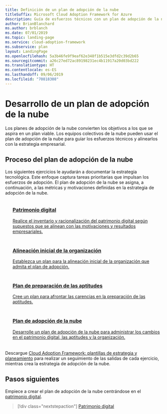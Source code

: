 ```yaml
---
title: Definición de un plan de adopción de la nube
titleSuffix: Microsoft Cloud Adoption Framework for Azure
description: Guía de esfuerzos técnicos con un plan de adopción de la nube definido
author: BrianBlanchard
ms.author: brblanch
ms.date: 07/01/2019
ms.topic: landing-page
ms.service: cloud-adoption-framework
ms.subservice: plan
layout: LandingPage
ms.openlocfilehash: 5a3b46fe9f9eaf62e348f1b515e3dfd2c39d2b65
ms.sourcegitcommit: a26c27ed72ac89198231ec4b11917a20d03bd222
ms.translationtype: HT
ms.contentlocale: es-ES
ms.lasthandoff: 09/06/2019
ms.locfileid: "70818308"
---
```

<!-- markdownlint-disable MD026 -->

# <a name="develop-a-cloud-adoption-plan"></a>Desarrollo de un plan de adopción de la nube

Los planes de adopción de la nube convierten los objetivos a los que se aspira en un plan viable. Los equipos colectivos de la nube pueden usar el plan de adopción de la nube para guiar los esfuerzos técnicos y alinearlos con la estrategia empresarial.

## <a name="cloud-adoption-plan-process"></a>Proceso del plan de adopción de la nube

Los siguientes ejercicios le ayudarán a documentar la estrategia tecnológica. Este enfoque captura tareas prioritarias que impulsan los esfuerzos de adopción. El plan de adopción de la nube se asigna, a continuación, a las métricas y motivaciones definidas en la estrategia de adopción de la nube.

<!-- markdownlint-disable MD033 -->

<ul class="panelContent cardsF">
    <li style="display: flex; flex-direction: column;">
        <a href="../digital-estate/rationalize.md">
            <div class="cardSize">
                <div class="cardPadding" style="padding-bottom:10px;">
                    <div class="card" style="padding-bottom:10px;">
                        <div class="cardImageOuter">
                            <div class="cardImage">
                                <img alt="" src="../_images/icons/1.png" data-linktype="external">
                            </div>
                        </div>
                        <div class="cardText" style="padding-left:0px;">
                            <h3>Patrimonio digital</h3>
Realice el inventario y racionalización del patrimonio digital según supuestos que se alinean con las motivaciones y resultados empresariales.
                        </div>
                    </div>
                </div>
            </div>
        </a>
    </li>
    <li style="display: flex; flex-direction: column;">
        <a href="./initial-org-alignment.md">
            <div class="cardSize">
                <div class="cardPadding" style="padding-bottom:10px;">
                    <div class="card" style="padding-bottom:10px;">
                        <div class="cardImageOuter">
                            <div class="cardImage">
                                <img alt="" src="../_images/icons/2.png" data-linktype="external">
                            </div>
                        </div>
                        <div class="cardText" style="padding-left:0px;">
                            <h3>Alineación inicial de la organización</h3>
Establezca un plan para la alineación inicial de la organización que admita el plan de adopción.
                        </div>
                    </div>
                </div>
            </div>
        </a>
    </li>
    <li style="display: flex; flex-direction: column;">
        <a href="./adapt-roles-skills-processes.md">
            <div class="cardSize">
                <div class="cardPadding" style="padding-bottom:10px;">
                    <div class="card" style="padding-bottom:10px;">
                        <div class="cardImageOuter">
                            <div class="cardImage">
                                <img alt="" src="../_images/icons/3.png" data-linktype="external">
                            </div>
                        </div>
                        <div class="cardText" style="padding-left:0px;">
                            <h3>Plan de preparación de las aptitudes</h3>
Cree un plan para afrontar las carencias en la preparación de las aptitudes.
                        </div>
                    </div>
                </div>
            </div>
        </a>
    </li>
    <li style="display: flex; flex-direction: column;">
        <a href="./plan-intro.md">
            <div class="cardSize">
                <div class="cardPadding" style="padding-bottom:10px;">
                    <div class="card" style="padding-bottom:10px;">
                        <div class="cardImageOuter">
                            <div class="cardImage">
                                <img alt="" src="../_images/icons/4.png" data-linktype="external">
                            </div>
                        </div>
                        <div class="cardText" style="padding-left:0px;">
                            <h3>Plan de adopción de la nube</h3>
Desarrolle un plan de adopción de la nube para administrar los cambios en el patrimonio digital, las aptitudes y la organización.
                        </div>
                    </div>
                </div>
            </div>
        </a>
    </li>
</ul>

Descargue [Cloud Adoption Framework: plantillas de estrategia y planeamiento](https://archcenter.blob.core.windows.net/cdn/fusion/readiness/Microsoft-Cloud-Adoption-Framework-Strategy-and-Plan-Template.docx) para realizar un seguimiento de las salidas de cada ejercicio, mientras crea la estrategia de adopción de la nube.

## <a name="next-steps"></a>Pasos siguientes

Empiece a crear el plan de adopción de la nube centrándose en el [patrimonio digital](../digital-estate/index.md).

> [!div class="nextstepaction"]
> [Patrimonio digital](../digital-estate/index.md)
